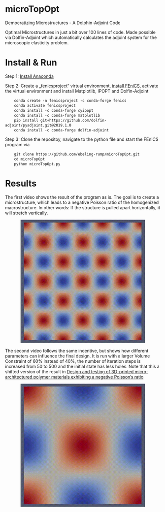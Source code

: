 


# microTopOpt
Democratizing Microstructures - A Dolphin-Adjoint Code

Optimal Microstructures in just a bit over 100 lines of code. Made possible via Dolfin-Adjoint which automatically calculates the adjoint system for the microscopic elasticity problem.

# Install & Run

Step 1: [Install Anaconda](https://docs.continuum.io/anaconda/install/)

Step 2: Create a „fenicsproject“ virtual environment, [install FEniCS](https://fenicsproject.org/download/), activate the virtual environment and install Matplotlib, IPOPT and Dolfin-Adjoint

		conda create -n fenicsproject -c conda-forge fenics
		conda activate fenicsproject
		conda install -c conda-forge cyipopt
		conda install -c conda-forge matplotlib
		pip install git+https://github.com/dolfin-adjoint/pyadjoint.git@2019.1.0
		conda install -c conda-forge dolfin-adjoint
       
Step 3: Clone the repositoy, navigate to the python file and start the FEniCS program via

		git clone https://github.com/ebeling-rump/microTopOpt.git
		cd microTopOpt
		python microTopOpt.py
  
# Results

The first video shows the result of the program as is. The goal is to create a microstructure, which leads to a negative Poisson ratio of the homogenized macrostructure. In other words: If the structure is pulled apart horizontally, it will stretch vertically. 

<p align="center">
  <img src="git_vid.gif" alt="animated" />
</p>

The second video follows the same incentive, but shows how different parameters can influence the final design. It is run with a larger Volume Constraint of 60% instead of 40%, the number of iteration steps is increased from 50 to 500 and the initial state has less holes. Note that this a shifted version of the result in 
[Design and testing of 3D-printed micro-architectured polymer materials exhibiting a negative Poisson’s ratio](https://doi.org/10.1007/s00161-019-00851-6)

<p align="center">
  <img src="allcontrols_IPOPT_w1111_1.0_w1122_30_w2222_1.0_AT1111_0.2_AT1122_-0.1_AT2222_0.2_vc_0.6_GL_gamma_1e-05_GL_eps_1_niter_500_InEq_True_ndof_50_nu_T_-0.5_fst.gif" alt="animated" />
</p>

